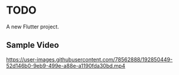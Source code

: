 # TODO

A new Flutter project.

## Sample Video
https://user-images.githubusercontent.com/78562888/192850449-52d146b0-9eb9-499e-a88e-a1190fda30bd.mp4

